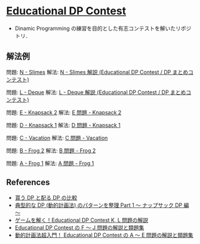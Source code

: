 # [Educational DP Contest](https://atcoder.jp/contests/dp/tasks)
- Dinamic Programming の練習を目的とした有志コンテストを解いたリポジトリ．

## 解法例
問題: [N - Slimes](https://atcoder.jp/contests/dp/tasks/dp_n)
解法: [N - Slimes 解説 (Educational DP Contest / DP まとめコンテスト)](https://algo-logic.info/educational-dp-contest-n/)

問題: [L - Deque](https://atcoder.jp/contests/dp/tasks/dp_l)
解法: [L - Deque 解説 (Educational DP Contest / DP まとめコンテスト)](https://algo-logic.info/educational-dp-contest-l/)

問題: [E - Knapsack 2](https://atcoder.jp/contests/dp/tasks/dp_e)
解法: [E 問題 - Knapsack 2](https://qiita.com/drken/items/dc53c683d6de8aeacf5a#e-%E5%95%8F%E9%A1%8C---knapsack-2)

問題: [D - Knapsack 1](https://atcoder.jp/contests/dp/tasks/dp_d)
解法: [D 問題 - Knapsack 1](https://qiita.com/drken/items/dc53c683d6de8aeacf5a#d-%E5%95%8F%E9%A1%8C---knapsack-1)

問題: [C - Vacation](https://atcoder.jp/contests/dp/tasks/dp_c)
解法: [C 問題 - Vacation](https://qiita.com/drken/items/dc53c683d6de8aeacf5a#c-%E5%95%8F%E9%A1%8C---vacation)

問題: [B - Frog 2](https://atcoder.jp/contests/dp/tasks/dp_b)
解法: [B 問題 - Frog 2](https://qiita.com/drken/items/dc53c683d6de8aeacf5a#b-%E5%95%8F%E9%A1%8C---frog-2)

問題: [A - Frog 1](https://atcoder.jp/contests/dp/tasks/dp_a)
解法: [A 問題 - Frog 1](https://qiita.com/drken/items/dc53c683d6de8aeacf5a#a-%E5%95%8F%E9%A1%8C---frog-1)

## References
- [貰う DP と配る DP の比較](https://qiita.com/drken/items/ace3142967c4f01d42e9#%E8%B2%B0%E3%81%86-dp-%E3%81%A8%E9%85%8D%E3%82%8B-dp-%E3%81%AE%E6%AF%94%E8%BC%83)
- [典型的な DP (動的計画法) のパターンを整理 Part 1 ～ ナップサック DP 編 ～](https://qiita.com/drken/items/a5e6fe22863b7992efdb)
- [ゲームを解く！Educational DP Contest K, L 問題の解説](https://qiita.com/drken/items/4e1bcf8413af16cb62da)
- [Educational DP Contest の F ～ J 問題の解説と類題集](https://qiita.com/drken/items/03c7db44ccd27820ea0d)
- [動的計画法超入門！ Educational DP Contest の A ～ E 問題の解説と類題集](https://qiita.com/drken/items/dc53c683d6de8aeacf5a)
